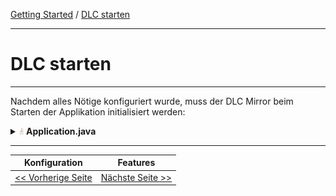 [Getting Started](index.md) / [DLC starten](run_application.md)

---

# DLC starten

---

Nachdem alles Nötige konfiguriert wurde, muss der DLC Mirror beim Starten der Applikation
initialisiert werden:

<details>
<summary><img style="height: 12px" src="icons/java.svg"> <b>Application.java</b></summary>

```java
@SpringBootApplication
public class SampleApplication {

    static {
        Domain.initialize(new ReflectiveDomainMirrorFactory("sampleapp"));
    }

    public static void main(String[] args) {
        new SpringApplicationBuilder(ShopApplication.class).run(args);
    }
}
```
</details>

---

|            **Konfiguration**             |           **Features**            |
|:----------------------------------------:|:---------------------------------:|
| [<< Vorherige Seite](./configuration.md) | [Nächste Seite >>](./features.md) |